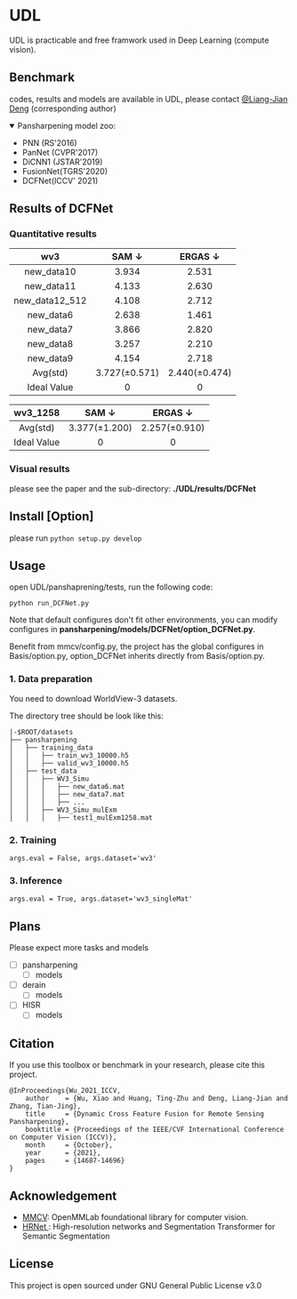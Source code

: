 # UDL
UDL is practicable and  free framwork used in Deep Learning (compute vision).
## Benchmark

codes, results and models are available in UDL, please contact [@Liang-Jian Deng](https://liangjiandeng.github.io/) (corresponding author)

<details open>
<summary>Pansharpening model zoo:
</summary>

* PNN (RS'2016)
* PanNet (CVPR'2017)
* DiCNN1 (JSTAR'2019)
* FusionNet(TGRS'2020)
* DCFNet(ICCV' 2021)

</details>



## Results of DCFNet 


### Quantitative results


|      wv3       | SAM  $\downarrow$ | ERGAS $\downarrow$ |
| :------------: | :---------------: | :----------------: |
|   new_data10   |       3.934       |       2.531        |
|   new_data11   |       4.133       |       2.630        |
| new_data12_512 |       4.108       |       2.712        |
|   new_data6    |       2.638       |       1.461        |
|   new_data7    |       3.866       |       2.820        |
|   new_data8    |       3.257       |       2.210        |
|   new_data9    |       4.154       |       2.718        |
|    Avg(std)    | 3.727($\pm0.571$) | 2.440($\pm0.474$)  |
|  Ideal Value   |         0         |         0          |

|  wv3_1258   | SAM  $\downarrow$  | ERGAS $\downarrow$ |
| :---------: | :----------------: | :----------------: |
|  Avg(std)   | 3.377($\pm 1.200$) | 2.257($\pm 0.910$) |
| Ideal Value |         0          |         0          |

### Visual results

please see the paper and the sub-directory: **./UDL/results/DCFNet**



## Install [Option]

please run ```python setup.py develop```

## Usage

open UDL/panshaprening/tests, run the following code:

```
python run_DCFNet.py
```

Note that default configures don't fit other environments, you can modify configures in **pansharpening/models/DCFNet/option_DCFNet.py**.

Benefit from mmcv/config.py, the project has the global configures in Basis/option.py, option_DCFNet  inherits directly from Basis/option.py.

### 1. Data preparation

You need to download WorldView-3 datasets.

The directory tree should be look like this:

```
|-$ROOT/datasets
├── pansharpening
│   ├── training_data
│   │   ├── train_wv3_10000.h5
│   │   ├── valid_wv3_10000.h5
│   ├── test_data
│   │   ├── WV3_Simu
│   │   │   ├── new_data6.mat
│   │   │   ├── new_data7.mat
│   │   │   ├── ...
│   │   ├── WV3_Simu_mulExm
│   │   │   ├── test1_mulExm1258.mat
```

### 2. Training

```args.eval = False, args.dataset='wv3'```

### 3. Inference

```args.eval = True, args.dataset='wv3_singleMat'```

## Plans

Please expect more tasks and models

- [ ] pansharpening
  - [ ] models

- [ ] derain
  - [ ] models

- [ ] HISR
  - [ ] models

## Citation

If you use this toolbox or benchmark in your research, please cite this project.
```
@InProceedings{Wu_2021_ICCV,
    author    = {Wu, Xiao and Huang, Ting-Zhu and Deng, Liang-Jian and Zhang, Tian-Jing},
    title     = {Dynamic Cross Feature Fusion for Remote Sensing Pansharpening},
    booktitle = {Proceedings of the IEEE/CVF International Conference on Computer Vision (ICCV)},
    month     = {October},
    year      = {2021},
    pages     = {14687-14696}
}
```
## Acknowledgement
- [MMCV](https://github.com/open-mmlab/mmcv): OpenMMLab foundational library for computer vision.
- [HRNet ](https://github.com/HRNet/HRNet-Semantic-Segmentation): High-resolution networks and Segmentation Transformer for Semantic Segmentation

## License

This project is open sourced under GNU General Public License v3.0